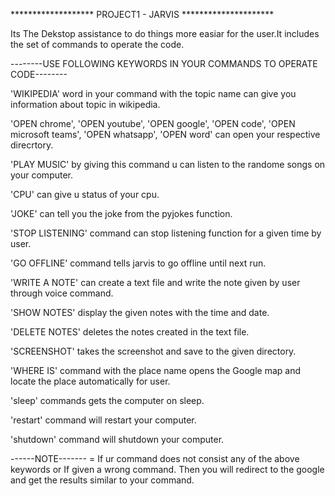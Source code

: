******************* PROJECT1 - JARVIS *********************

Its The Dekstop assistance to do things more easiar for the user.It includes the set of commands to operate the code.

--------USE FOLLOWING KEYWORDS IN YOUR COMMANDS TO OPERATE CODE--------

'WIKIPEDIA' word in your command with the topic name can give you information about topic in wikipedia.

'OPEN chrome', 'OPEN youtube', 'OPEN google', 'OPEN code', 'OPEN microsoft teams', 'OPEN whatsapp', 'OPEN word'
can open your respective direcrtory.

'PLAY MUSIC' by giving this command u can listen to the randome songs on your computer.

'CPU' can give u status of your cpu.

'JOKE' can tell you the joke from the pyjokes function.

'STOP LISTENING' command can stop listening function for a given time by user.

'GO OFFLINE' command tells jarvis to go offline until next run.

'WRITE A NOTE' can create a text file and write the note given by user through voice command.

'SHOW NOTES' display the given notes with the time and date.

'DELETE NOTES' deletes the notes created in the text file.

'SCREENSHOT' takes the screenshot and save to the given directory.

'WHERE IS' command with the place name opens the Google map and locate the place automatically for user.

'sleep' commands gets the computer on sleep.

'restart' command will restart your computer.

'shutdown' command will shutdown your computer.

------NOTE------- = If ur command does not consist any of the above keywords or If given a wrong command. Then you will redirect to the google and get the results similar 
to your command.
